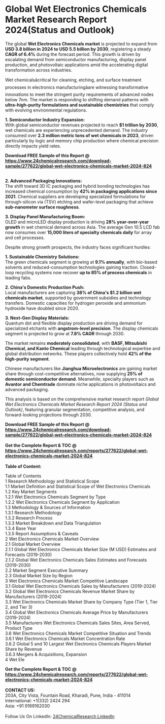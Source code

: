 <h1>Global Wet Electronics Chemicals Market Research Report 2024(Status and Outlook)</h1><p>The global <strong>Wet Electronics Chemicals market</strong> is projected to expand from <strong>USD 3.8 billion in 2024 to USD 5.5 billion by 2030</strong>, registering a steady <strong>CAGR of 6.4%</strong> during the forecast period. This growth is driven by escalating demand from semiconductor manufacturing, display panel production, and photovoltaic applications amid the accelerating digital transformation across industries.</p><p>Wet chemicalsâcritical for cleaning, etching, and surface treatment processes in electronics manufacturingâare witnessing transformative innovations to meet the stringent purity requirements of advanced nodes below 7nm. The market is responding to shifting demand patterns with <strong>ultra-high-purity formulations and sustainable chemistries</strong> that comply with evolving environmental regulations.</p><p><strong>1. Semiconductor Industry Expansion:</strong><br>
With global semiconductor revenues projected to reach <strong>$1 trillion by 2030</strong>, wet chemicals are experiencing unprecedented demand. The industry consumed over <strong>2.3 million metric tons of wet chemicals in 2023</strong>, driven particularly by logic and memory chip production where chemical precision directly impacts yield rates.</p><div><b>Download FREE Sample of this Report @ 
            <a href="https://www.24chemicalresearch.com/download-sample/277622/global-wet-electronics-chemicals-market-2024-824">
            https://www.24chemicalresearch.com/download-sample/277622/global-wet-electronics-chemicals-market-2024-824</a></b></div><br><p><strong>2. Advanced Packaging Innovations:</strong><br>
The shift toward 3D IC packaging and hybrid bonding technologies has increased chemical consumption by <strong>42% in packaging applications since 2021</strong>. Chemical suppliers are developing specialized formulations for through-silicon via (TSV) etching and wafer-level packaging that achieve <strong>sub-nanometer surface roughness</strong>.</p><p><strong>3. Display Panel Manufacturing Boom:</strong><br>
OLED and microLED display production is driving <strong>28% year-over-year growth</strong> in wet chemical demand across Asia. The average Gen 10.5 LCD fab now consumes over <strong>15,000 liters of specialty chemicals daily</strong> for array and cell processes.</p><p>Despite strong growth prospects, the industry faces significant hurdles:</p><p><strong>1. Sustainable Chemistry Solutions:</strong><br>
The green chemicals segment is growing at <strong>9.1% annually</strong>, with bio-based solvents and reduced-consumption technologies gaining traction. Closed-loop recycling systems now recover <strong>up to 85% of process chemicals</strong> in leading fabs.</p><p><strong>2. China's Domestic Production Push:</strong><br>
Local manufacturers are capturing <strong>38% of China's $1.2 billion wet chemicals market</strong>, supported by government subsidies and technology transfers. Domestic capacities for hydrogen peroxide and ammonium hydroxide have doubled since 2020.</p><p><strong>3. Next-Gen Display Materials:</strong><br>
Quantum dot and flexible display production are driving demand for specialized etchants with <strong>angstrom-level precision</strong>. The display chemicals segment is projected to grow at <strong>7.8% CAGR</strong> through 2030.</p><p>The market remains <strong>moderately consolidated</strong>, with <strong>BASF, Mitsubishi Chemical, and Kanto Chemical</strong> leading through technological expertise and global distribution networks. These players collectively hold <strong>42% of the high-purity segment</strong>.</p><p>Chinese manufacturers like <strong>Jianghua Microelectronics</strong> are gaining market share through cost-competitive alternatives, now supplying <strong>25% of domestic semiconductor demand</strong>. Meanwhile, specialty players such as <strong>Avantor and Chemtrade</strong> dominate niche applications in photovoltaics and advanced packaging.</p><p>This analysis is based on the comprehensive market research report <em>Global Wet Electronics Chemicals Market Research Report 2024 (Status and Outlook)</em>, featuring granular segmentation, competitive analysis, and forward-looking projections through 2030.</p><div><b>Download FREE Sample of this Report @ 
            <a href="https://www.24chemicalresearch.com/download-sample/277622/global-wet-electronics-chemicals-market-2024-824">
            https://www.24chemicalresearch.com/download-sample/277622/global-wet-electronics-chemicals-market-2024-824</a></b></div><br><div><b>Get the Complete Report & TOC @ 
            <a href="https://www.24chemicalresearch.com/reports/277622/global-wet-electronics-chemicals-market-2024-824">
            https://www.24chemicalresearch.com/reports/277622/global-wet-electronics-chemicals-market-2024-824</a></b></div><br>
            <b>Table of Content:</b><p>Table of Contents<br />
1 Research Methodology and Statistical Scope<br />
1.1 Market Definition and Statistical Scope of Wet Electronics Chemicals<br />
1.2 Key Market Segments<br />
1.2.1 Wet Electronics Chemicals Segment by Type<br />
1.2.2 Wet Electronics Chemicals Segment by Application<br />
1.3 Methodology & Sources of Information<br />
1.3.1 Research Methodology<br />
1.3.2 Research Process<br />
1.3.3 Market Breakdown and Data Triangulation<br />
1.3.4 Base Year<br />
1.3.5 Report Assumptions & Caveats<br />
2 Wet Electronics Chemicals Market Overview<br />
2.1 Global Market Overview<br />
2.1.1 Global Wet Electronics Chemicals Market Size (M USD) Estimates and Forecasts (2019-2030)<br />
2.1.2 Global Wet Electronics Chemicals Sales Estimates and Forecasts (2019-2030)<br />
2.2 Market Segment Executive Summary<br />
2.3 Global Market Size by Region<br />
3 Wet Electronics Chemicals Market Competitive Landscape<br />
3.1 Global Wet Electronics Chemicals Sales by Manufacturers (2019-2024)<br />
3.2 Global Wet Electronics Chemicals Revenue Market Share by Manufacturers (2019-2024)<br />
3.3 Wet Electronics Chemicals Market Share by Company Type (Tier 1, Tier 2, and Tier 3)<br />
3.4 Global Wet Electronics Chemicals Average Price by Manufacturers (2019-2024)<br />
3.5 Manufacturers Wet Electronics Chemicals Sales Sites, Area Served, Product Type<br />
3.6 Wet Electronics Chemicals Market Competitive Situation and Trends<br />
3.6.1 Wet Electronics Chemicals Market Concentration Rate<br />
3.6.2 Global 5 and 10 Largest Wet Electronics Chemicals Players Market Share by Revenue<br />
3.6.3 Mergers & Acquisitions, Expansion<br />
4 Wet Ele</p><div><b>Get the Complete Report & TOC @ 
            <a href="https://www.24chemicalresearch.com/reports/277622/global-wet-electronics-chemicals-market-2024-824">
            https://www.24chemicalresearch.com/reports/277622/global-wet-electronics-chemicals-market-2024-824</a></b></div><br><b>CONTACT US:</b><br>
            203A, City Vista, Fountain Road, Kharadi, Pune, India - 411014<br>
            International: +1(332) 2424 294<br>
            Asia: +91 9169162030 <br><br>
            Follow Us On LinkedIn: <a href="https://www.linkedin.com/company/24chemicalresearch/">24ChemicalResearch LinkedIn</a>